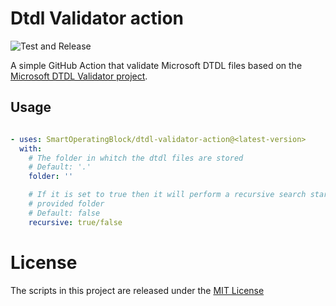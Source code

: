 # Dtdl Validator action
![Test and Release](https://github.com/smartoperatingblock/dtdl-validator-action/actions/workflows/test-and-release.yml/badge.svg)

A simple GitHub Action that validate Microsoft DTDL files based on the [Microsoft DTDL Validator project](https://github.com/Azure-Samples/DTDL-Validator).

## Usage
``` yaml

- uses: SmartOperatingBlock/dtdl-validator-action@<latest-version>
  with:
    # The folder in whitch the dtdl files are stored
    # Default: '.'
    folder: ''

    # If it is set to true then it will perform a recursive search starting from the
    # provided folder
    # Default: false
    recursive: true/false

```

# License
The scripts in this project are released under the [MIT License](LICENSE)